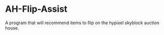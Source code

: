 # AH-Flip-Assist
A program that will recommend items to flip on the hypixel skyblock auction house.
